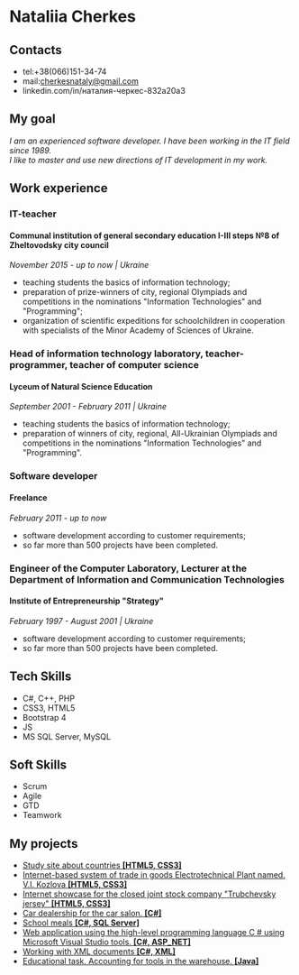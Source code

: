# Nataliia Cherkes
## Contacts
* tel:+38(066)151-34-74
* mail:cherkesnataly@gmail.com
* linkedin.com/in/наталия-черкес-832a20a3

## My goal
*I am an experienced software developer. I have been working in the IT field since 1989. <br />I like to master and use new directions of IT development in my work.*

## Work experience
### IT-teacher 
#### Communal institution of general secondary education І-ІІІ steps №8 of Zheltovodsky city council
*November 2015 - up to now | Ukraine*
* teaching students the basics of information technology;
* preparation of prize-winners of city, regional Olympiads and competitions in the nominations "Information Technologies" and "Programming";
* organization of scientific expeditions for schoolchildren in cooperation with specialists of the Minor Academy of Sciences of Ukraine.
### Head of information technology laboratory, teacher-programmer, teacher of computer science
#### Lyceum of Natural Science Education
*September 2001 - February 2011 | Ukraine*
* teaching students the basics of information technology;
* preparation of winners of city, regional, All-Ukrainian Olympiads and competitions in the nominations "Information Technologies" and "Programming".
### Software developer 
#### Freelance
*February 2011 - up to now*
* software development according to customer requirements;
* so far more than 500 projects have been completed.
### Engineer of the Computer Laboratory, Lecturer at the Department of Information and Communication Technologies 
#### Institute of Entrepreneurship "Strategy"
*February 1997 - August 2001 | Ukraine*
* software development according to customer requirements;
* so far more than 500 projects have been completed.
## Tech Skills
* C#, C++, PHP
* CSS3, HTML5
* Bootstrap 4
* JS
* MS SQL Server, MySQL
## Soft Skills
* Scrum
* Agile
* GTD
* Teamwork

## My projects
* [Study site about countries **[HTML5, CSS3]**](https://github.com/chernataly2020/towns_of_europe)
* [Internet-based system of trade in goods Electrotechnical Plant named. V.I. Kozlova **[HTML5, CSS3]**](https//github.com/chernataly2020/Internet-system)
* [Internet showcase for the closed joint stock company "Trubchevsky jersey" **[HTML5, CSS3]**](https://github.com/chernataly2020/Internet-showcase)
* [Car dealership for the car salon. **[C#]**](https://github.com/chernataly2020/car-showroom)
* [School meals **[C#, SQL Server]**](https://github.com/chernataly2020/School-feeding)
* [Web application using the high-level programming language C # using Microsoft Visual Studio tools. **[C#, ASP_NET]**](https://github.com/chernataly2020/Studio)
* [Working with XML documents **[C#, XML]**](https://github.com/chernataly2020/Work-with-XML-documents)
* [Educational task. Accounting for tools in the warehouse. **[Java]**](https://github.com/chernataly2020/Instruments)
